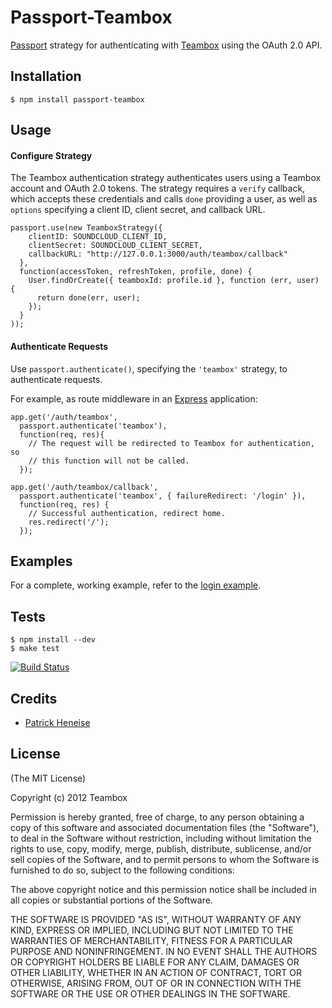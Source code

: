 # Passport-Teambox

[Passport](https://github.com/jaredhanson/passport) strategy for authenticating
with [Teambox](http://teambox.com/) using the OAuth 2.0 API.

## Installation

    $ npm install passport-teambox

## Usage

#### Configure Strategy

The Teambox authentication strategy authenticates users using a Teambox
account and OAuth 2.0 tokens.  The strategy requires a `verify` callback, which
accepts these credentials and calls `done` providing a user, as well as
`options` specifying a client ID, client secret, and callback URL.

    passport.use(new TeamboxStrategy({
        clientID: SOUNDCLOUD_CLIENT_ID,
        clientSecret: SOUNDCLOUD_CLIENT_SECRET,
        callbackURL: "http://127.0.0.1:3000/auth/teambox/callback"
      },
      function(accessToken, refreshToken, profile, done) {
        User.findOrCreate({ teamboxId: profile.id }, function (err, user) {
          return done(err, user);
        });
      }
    ));

#### Authenticate Requests

Use `passport.authenticate()`, specifying the `'teambox'` strategy, to
authenticate requests.

For example, as route middleware in an [Express](http://expressjs.com/)
application:

    app.get('/auth/teambox',
      passport.authenticate('teambox'),
      function(req, res){
        // The request will be redirected to Teambox for authentication, so
        // this function will not be called.
      });

    app.get('/auth/teambox/callback', 
      passport.authenticate('teambox', { failureRedirect: '/login' }),
      function(req, res) {
        // Successful authentication, redirect home.
        res.redirect('/');
      });

## Examples

For a complete, working example, refer to the [login example](https://github.com/teambox/passport-teambox/tree/master/examples/login).

## Tests

    $ npm install --dev
    $ make test

[![Build Status](https://secure.travis-ci.org/teambox/passport-teambox.png)](http://travis-ci.org/teambox/passport-teambox)

## Credits

  - [Patrick Heneise](http://github.com/PatrickHeneise)

## License

(The MIT License)

Copyright (c) 2012 Teambox

Permission is hereby granted, free of charge, to any person obtaining a copy of
this software and associated documentation files (the "Software"), to deal in
the Software without restriction, including without limitation the rights to
use, copy, modify, merge, publish, distribute, sublicense, and/or sell copies of
the Software, and to permit persons to whom the Software is furnished to do so,
subject to the following conditions:

The above copyright notice and this permission notice shall be included in all
copies or substantial portions of the Software.

THE SOFTWARE IS PROVIDED "AS IS", WITHOUT WARRANTY OF ANY KIND, EXPRESS OR
IMPLIED, INCLUDING BUT NOT LIMITED TO THE WARRANTIES OF MERCHANTABILITY, FITNESS
FOR A PARTICULAR PURPOSE AND NONINFRINGEMENT. IN NO EVENT SHALL THE AUTHORS OR
COPYRIGHT HOLDERS BE LIABLE FOR ANY CLAIM, DAMAGES OR OTHER LIABILITY, WHETHER
IN AN ACTION OF CONTRACT, TORT OR OTHERWISE, ARISING FROM, OUT OF OR IN
CONNECTION WITH THE SOFTWARE OR THE USE OR OTHER DEALINGS IN THE SOFTWARE.
